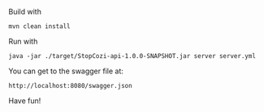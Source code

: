 Build with

```
mvn clean install 
```

Run with 

```
java -jar ./target/StopCozi-api-1.0.0-SNAPSHOT.jar server server.yml
```


You can get to the swagger file at:

```
http://localhost:8080/swagger.json
```

Have fun!

